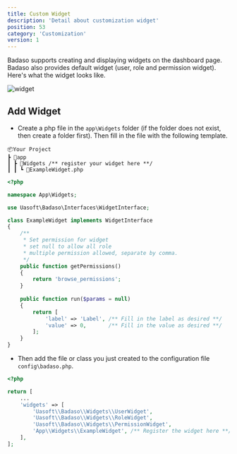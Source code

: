 ```yaml
---
title: Custom Widget
description: 'Detail about customization widget'
position: 53
category: 'Customization'
version: 1
---
```


Badaso supports creating and displaying widgets on the dashboard page. Badaso also provides default widget (user, role and permission widget). Here's what the widget looks like.

![widget](custom-widget/widget.png)

## Add Widget

- Create a php file in the `app\Widgets` folder (if the folder does not exist, then create a folder first). Then fill in the file with the following template.

```
📦Your Project
┣ 📂app
┃ ┣ 📂Widgets /** register your widget here **/
┃ ┃ ┗ 📜ExampleWidget.php
```

```php
<?php

namespace App\Widgets;

use Uasoft\Badaso\Interfaces\WidgetInterface;

class ExampleWidget implements WidgetInterface
{
    /**
     * Set permission for widget
     * set null to allow all role
     * multiple permission allowed, separate by comma.
     */
    public function getPermissions()
    {
        return 'browse_permissions';
    }
    
    public function run($params = null)
    {
        return [
            'label' => 'Label', /** Fill in the label as desired **/
            'value' => 0,       /** Fill in the value as desired **/
        ];
    }
}
```

- Then add the file or class you just created to the configuration file `config\badaso.php`.

```php
<?php

return [
    ...
    'widgets' => [
        'Uasoft\\Badaso\\Widgets\\UserWidget',
        'Uasoft\\Badaso\\Widgets\\RoleWidget',
        'Uasoft\\Badaso\\Widgets\\PermissionWidget',
        'App\\Widgets\\ExampleWidget', /** Register the widget here **/
    ],
];
```